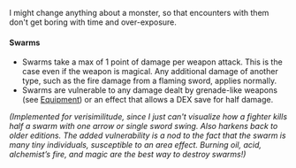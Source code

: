 I might change anything about a monster, so that encounters with them don't get boring with time and over-exposure.
#### Swarms

* Swarms take a max of 1 point of damage per weapon attack. This is the case even if the weapon is magical. Any additional damage of another type, such as the fire damage from a flaming sword, applies normally.
* Swarms are vulnerable to any damage dealt by grenade-like weapons (see [Equipment](Equipment.md)) or an effect that allows a DEX save for half damage.

*(Implemented for verisimilitude, since I just can't visualize how a fighter kills half a swarm with one arrow or single sword swing. Also harkens back to older editions. The added vulnerability is a nod to the fact that the swarm is many tiny individuals, susceptible to an area effect.  Burning oil, acid, alchemist’s fire, and magic are the best way to destroy swarms!)*
